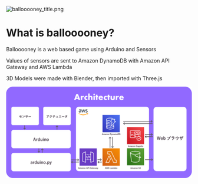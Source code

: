 ![ballooooney_title.png](ballooooney_title.png)

# What is ballooooney?

Ballooooney is a web based game using Arduino and Sensors

Values of sensors are sent to Amazon DynamoDB with Amazon API Gateway and AWS Lambda

3D Models were made with Blender, then imported with Three.js

![ballooooney_architecture.png](ballooooney_architecture.png)
